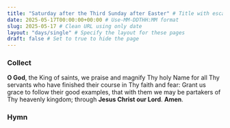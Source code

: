 ```yaml
---
title: "Saturday after the Third Sunday after Easter" # Title with escaped quotes
date: 2025-05-17T00:00:00+00:00 # Use-MM-DDTHH:MM format
slug: 2025-05-17 # Clean URL using only date
layout: "days/single" # Specify the layout for these pages
draft: false # Set to true to hide the page
---
```


### Collect

**O God**, the King of saints, we praise and magnify Thy holy Name for all Thy servants who have finished their course in Thy faith and fear: Grant us grace to follow their good examples, that with them we may be partakers of Thy heavenly kingdom; through **Jesus Christ our Lord**. **Amen**.


### Hymn